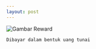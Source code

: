 ```yaml
---
layout: post
---
```


![Gambar Reward](https://deasyah.github.io/web-presentation/images/reward.png)

```javascript
Dibayar dalam bentuk uang tunai
```
